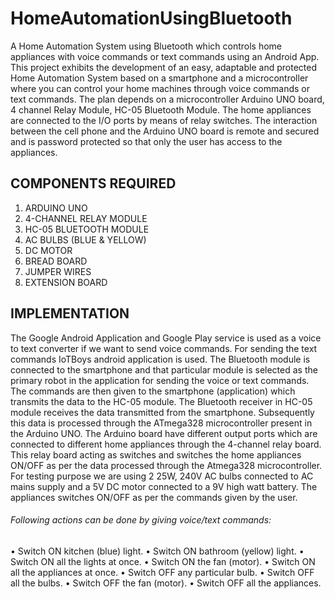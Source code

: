 # HomeAutomationUsingBluetooth
A Home Automation System using Bluetooth which controls home appliances with voice commands or text commands using an Android App.
This project exhibits the development of an easy, adaptable and protected Home Automation System based on a smartphone and a microcontroller where you can control your home machines through voice commands or text commands. The plan depends on a microcontroller Arduino UNO board, 4 channel Relay Module, HC-05 Bluetooth Module. The home appliances are connected to the I/O ports by means of relay switches. The interaction between the cell phone and the Arduino UNO board is remote and secured and is password protected so that only the user has access to the appliances.


## COMPONENTS REQUIRED
1.	ARDUINO UNO
2.	4-CHANNEL RELAY MODULE
3.	HC-05 BLUETOOTH MODULE
4.	AC BULBS (BLUE & YELLOW)
5.	DC MOTOR
6.	BREAD BOARD
7.	JUMPER WIRES
8.	EXTENSION BOARD

## IMPLEMENTATION

The Google Android Application and Google Play service is used as a voice to text converter if we want to send voice commands. For sending the text commands IoTBoys android application is used. The Bluetooth module is connected to the smartphone and that particular module is selected as the primary robot in the application for sending the voice or text commands. The commands are then given to the smartphone (application) which transmits the data to the HC-05 module.
The Bluetooth receiver in HC-05 module receives the data transmitted from the smartphone. Subsequently this data is processed through the ATmega328 microcontroller present in the Arduino UNO. The Arduino board have different output ports which are connected to different home appliances through the 4-channel relay board. This relay board acting as switches and switches the home appliances ON/OFF as per the data processed through the Atmega328 microcontroller. For testing purpose we are using 2 25W, 240V AC bulbs connected to AC mains supply and a 5V DC motor connected to a 9V high watt battery. The appliances switches ON/OFF as per the commands given by the user.

###### Following actions can be done by giving voice/text commands:

•	Switch ON kitchen (blue) light.
•	Switch ON bathroom (yellow) light.
•	Switch ON all the lights at once.
•	Switch ON the fan (motor).
•	Switch ON all the appliances at once.
•	Switch OFF any particular bulb.
•	Switch OFF all the bulbs.
•	Switch OFF the fan (motor).
•	Switch OFF all the appliances.
